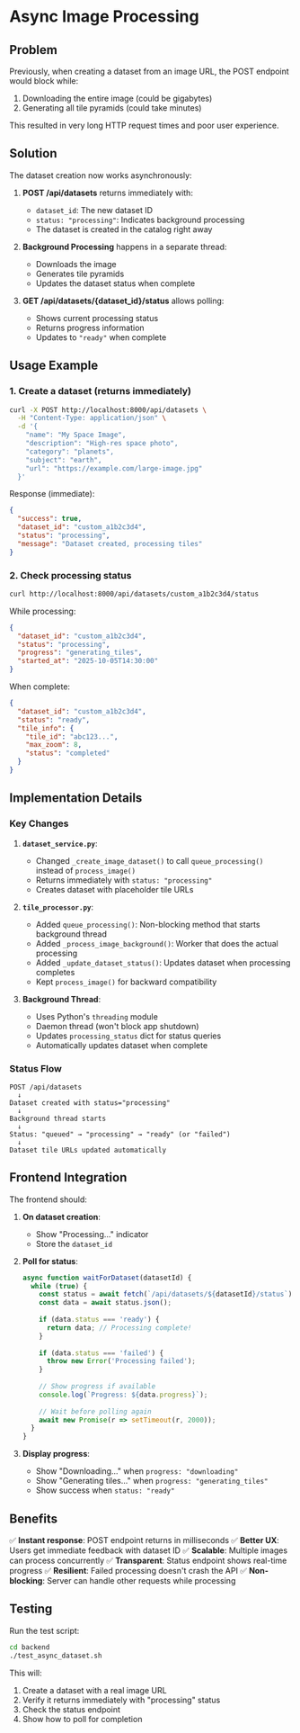 # Async Image Processing

## Problem
Previously, when creating a dataset from an image URL, the POST endpoint would block while:
1. Downloading the entire image (could be gigabytes)
2. Generating all tile pyramids (could take minutes)

This resulted in very long HTTP request times and poor user experience.

## Solution
The dataset creation now works asynchronously:

1. **POST /api/datasets** returns immediately with:
   - `dataset_id`: The new dataset ID
   - `status: "processing"`: Indicates background processing
   - The dataset is created in the catalog right away

2. **Background Processing** happens in a separate thread:
   - Downloads the image
   - Generates tile pyramids
   - Updates the dataset status when complete

3. **GET /api/datasets/{dataset_id}/status** allows polling:
   - Shows current processing status
   - Returns progress information
   - Updates to `"ready"` when complete

## Usage Example

### 1. Create a dataset (returns immediately)
```bash
curl -X POST http://localhost:8000/api/datasets \
  -H "Content-Type: application/json" \
  -d '{
    "name": "My Space Image",
    "description": "High-res space photo",
    "category": "planets",
    "subject": "earth",
    "url": "https://example.com/large-image.jpg"
  }'
```

Response (immediate):
```json
{
  "success": true,
  "dataset_id": "custom_a1b2c3d4",
  "status": "processing",
  "message": "Dataset created, processing tiles"
}
```

### 2. Check processing status
```bash
curl http://localhost:8000/api/datasets/custom_a1b2c3d4/status
```

While processing:
```json
{
  "dataset_id": "custom_a1b2c3d4",
  "status": "processing",
  "progress": "generating_tiles",
  "started_at": "2025-10-05T14:30:00"
}
```

When complete:
```json
{
  "dataset_id": "custom_a1b2c3d4",
  "status": "ready",
  "tile_info": {
    "tile_id": "abc123...",
    "max_zoom": 8,
    "status": "completed"
  }
}
```

## Implementation Details

### Key Changes

1. **`dataset_service.py`**:
   - Changed `_create_image_dataset()` to call `queue_processing()` instead of `process_image()`
   - Returns immediately with `status: "processing"`
   - Creates dataset with placeholder tile URLs

2. **`tile_processor.py`**:
   - Added `queue_processing()`: Non-blocking method that starts background thread
   - Added `_process_image_background()`: Worker that does the actual processing
   - Added `_update_dataset_status()`: Updates dataset when processing completes
   - Kept `process_image()` for backward compatibility

3. **Background Thread**:
   - Uses Python's `threading` module
   - Daemon thread (won't block app shutdown)
   - Updates `processing_status` dict for status queries
   - Automatically updates dataset when complete

### Status Flow

```
POST /api/datasets
  ↓
Dataset created with status="processing"
  ↓
Background thread starts
  ↓
Status: "queued" → "processing" → "ready" (or "failed")
  ↓
Dataset tile URLs updated automatically
```

## Frontend Integration

The frontend should:

1. **On dataset creation**:
   - Show "Processing..." indicator
   - Store the `dataset_id`

2. **Poll for status**:
   ```javascript
   async function waitForDataset(datasetId) {
     while (true) {
       const status = await fetch(`/api/datasets/${datasetId}/status`);
       const data = await status.json();
       
       if (data.status === 'ready') {
         return data; // Processing complete!
       }
       
       if (data.status === 'failed') {
         throw new Error('Processing failed');
       }
       
       // Show progress if available
       console.log(`Progress: ${data.progress}`);
       
       // Wait before polling again
       await new Promise(r => setTimeout(r, 2000));
     }
   }
   ```

3. **Display progress**:
   - Show "Downloading..." when `progress: "downloading"`
   - Show "Generating tiles..." when `progress: "generating_tiles"`
   - Show success when `status: "ready"`

## Benefits

✅ **Instant response**: POST endpoint returns in milliseconds
✅ **Better UX**: Users get immediate feedback with dataset ID
✅ **Scalable**: Multiple images can process concurrently
✅ **Transparent**: Status endpoint shows real-time progress
✅ **Resilient**: Failed processing doesn't crash the API
✅ **Non-blocking**: Server can handle other requests while processing

## Testing

Run the test script:
```bash
cd backend
./test_async_dataset.sh
```

This will:
1. Create a dataset with a real image URL
2. Verify it returns immediately with "processing" status
3. Check the status endpoint
4. Show how to poll for completion
